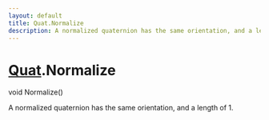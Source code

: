 ```yaml
---
layout: default
title: Quat.Normalize
description: A normalized quaternion has the same orientation, and a length of 1.
---
```

# [Quat]({{site.url}}/Pages/Reference/Quat.html).Normalize

<div class='signature' markdown='1'>
void Normalize()
</div>

A normalized quaternion has the same orientation, and a
length of 1.



